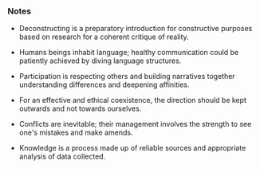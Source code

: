 
### Notes

* Deconstructing is a preparatory introduction for constructive purposes based on research for a coherent critique of reality.


* Humans beings inhabit language; healthy communication could be patiently achieved by diving language structures.


* Participation is respecting others and building narratives together understanding differences and deepening affinities.


* For an effective and ethical coexistence, the direction should be kept outwards and not towards ourselves.


* Conflicts are inevitable; their management involves the strength to see one's mistakes and make amends.


* Knowledge is a process made up of reliable sources and appropriate analysis of data collected.


